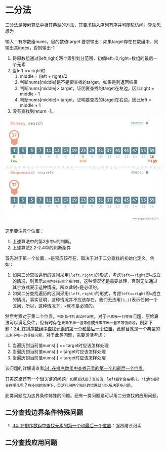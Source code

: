 # 二分法

二分法是搜索算法中极其典型的方法，其要求输入序列有序并可随机访问。算法思想为

输入：有序数组nums，目的数值target
要求输出：如果target存在在数组中，则输出其index，否则输出-1

1. 将原数组通过[left,right]两个索引划分范围，初值left=0,right=数组的最后一个元素
2. 当left <= right时
   1. middle = (left + right)/2
   2. 判断nums[middle]是不是要查找的target，如果是则返回结果
   3. 判断nums[middle]> target，证明要查找的target在左边，因此right = middle - 1
   4. 判断nums[middle]< target，证明要查找的target在右边，因此left = middle + 1
3. 没有查找到return -1。

![](./img/20210313090428873.gif)

这里要注意个位置：
1. 上述算法中的第2步中`=`的判断。
2. 上述算法2.2-2.4中的判断条件

首先对于第一个位置，`=`是否应该存在，取决于对于二分查找的初始化定义，例如：
1. 如果二分查找遍历的区间采用`[left,right]`的形式，考虑`left==right`即`=`成立的情况，则表示`区间内只有单个操作数`，这种情况还是需要处理，否则无法通过其余方式表示这种情况，所以此时`=`是必须的。
2. 如果二分查找遍历的区间采用`[left,right)`的形式，考虑`left==right`即`=`成立的情况，事实证明，这种情况并不应该存在，我们无法用`[i,i)`表示任何一个区间，所以，这种情况下，`=`就不是必须的。

然后考察对于第二个位置，`判断条件应该如何设置`，对于`元素唯一且等值`问题，原始算法可以满足条件，但有时存在`元素不唯一且等值`或`元素不唯一且不等值问题`，例如下题：[34. 在排序数组中查找元素的第一个和最后一个位置](./34/34.在排序数组中查找元素的第一个和最后一个位置.md)，此题目就是一个典型的`元素不唯一的等值问题`，对于此类问题，需要灵活考虑：

1. 当遍历到当前值nums[i] == target时应该怎样处理
2. 当遍历到当前值nums[i] > target时应该怎样处理
3. 当遍历到当前值nums[i] < target时应该怎样处理

该问题的详解请查看[34. 在排序数组中查找元素的第一个和最后一个位置](./34/34.在排序数组中查找元素的第一个和最后一个位置.md)。

其实这里还有一个很关键的问题，`如果查找到了当前值，left指针会在哪儿，right指针会在哪儿呢`？`在不同的条件下，灵活利用两个指针的位置就可以解决更多问题`。

此类问题应为边界条件特殊的问题。还有一类问题是可以用二分查找的应用问题。

## 二分查找边界条件特殊问题

1. [34. 在排序数组中查找元素的第一个和最后一个位置](./34/34.在排序数组中查找元素的第一个和最后一个位置.md)：强烈建议阅读

## 二分查找应用问题

